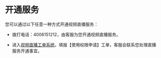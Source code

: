 # 开通服务

您可以通过以下任意一种方式开通视频直播服务：
-   拨打电话：4006151212，由客服为您开通视频直播服务。

-   进入[视频直播工单系统](https://uc.jdcloud.com/myorder/form?cateId=3&questionId=20)，填报【使用权限申请】工单，客服会联系您处理直播服务开通事宜。

